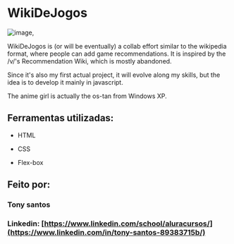 # WikiDeJogos


![image](https://github.com/tonyhoro/WikiDeJogos/blob/main/Projeto%20GameWiki/assets/xptan2.png),

WikiDeJogos is (or will be eventually) a collab effort similar to the wikipedia format, where people can add game recommendations. It is inspired by the /v/'s Recommendation Wiki, which is mostly abandoned.

Since it's also my first actual project, it will evolve along my skills, but the idea is to develop it mainly in javascript.

The anime girl is actually the os-tan from Windows XP.

## Ferramentas utilizadas:

* HTML

* CSS

* Flex-box

## Feito por:

### Tony santos

### Linkedin: [https://www.linkedin.com/school/aluracursos/](https://www.linkedin.com/in/tony-santos-89383715b/)

 
 
